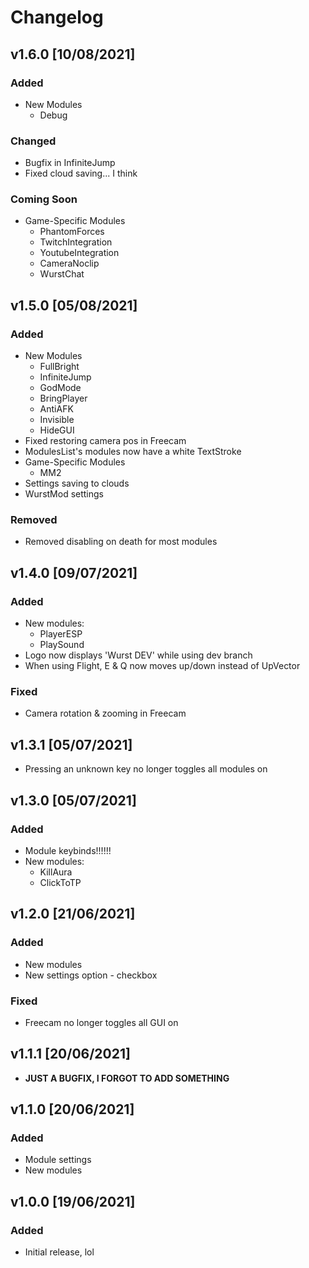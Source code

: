 # Changelog

## v1.6.0 [10/08/2021]
### Added
- New Modules
  * Debug
### Changed
- Bugfix in InfiniteJump
- Fixed cloud saving... I think
### Coming Soon
- Game-Specific Modules
  * PhantomForces
  * TwitchIntegration
  * YoutubeIntegration
  * CameraNoclip
  * WurstChat

## v1.5.0 [05/08/2021]
### Added
- New Modules
  * FullBright
  * InfiniteJump
  * GodMode
  * BringPlayer
  * AntiAFK
  * Invisible
  * HideGUI
- Fixed restoring camera pos in Freecam
- ModulesList's modules now have a white TextStroke
- Game-Specific Modules
  * MM2
- Settings saving to clouds
- WurstMod settings
### Removed
- Removed disabling on death for most modules

## v1.4.0 [09/07/2021]
### Added
- New modules:
  * PlayerESP
  * PlaySound
- Logo now displays 'Wurst DEV' while using dev branch
- When using Flight, E & Q now moves up/down instead of UpVector
### Fixed
- Camera rotation & zooming in Freecam

## v1.3.1 [05/07/2021]
- Pressing an unknown key no longer toggles all modules on

## v1.3.0 [05/07/2021]
### Added
- Module keybinds!!!!!!
- New modules:
  * KillAura
  * ClickToTP

## v1.2.0 [21/06/2021]
### Added
- New modules
- New settings option - checkbox
### Fixed
- Freecam no longer toggles all GUI on

## v1.1.1 [20/06/2021]
- **JUST A BUGFIX, I FORGOT TO ADD SOMETHING**

## v1.1.0 [20/06/2021]
### Added
- Module settings
- New modules

## v1.0.0 [19/06/2021]
### Added
- Initial release, lol
